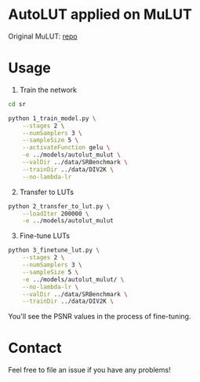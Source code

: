 # AutoLUT applied on MuLUT
Original MuLUT: [repo](https://github.com/ddlee-cn/MuLUT)

# Usage

1. Train the network
```sh
cd sr

python 1_train_model.py \
    --stages 2 \
    --numSamplers 3 \
    --sampleSize 5 \
    --activateFunction gelu \
    -e ../models/autolut_mulut \
    --valDir ../data/SRBenchmark \
    --trainDir ../data/DIV2K \
    --no-lambda-lr
```

2. Transfer to LUTs

```sh
python 2_transfer_to_lut.py \
    --loadIter 200000 \
    -e ../models/autolut_mulut
```

3. Fine-tune LUTs

```sh
python 3_finetune_lut.py \
    --stages 2 \
    --numSamplers 3 \
    --sampleSize 5 \
    -e ../models/autolut_mulut/ \
    --no-lambda-lr \
    --valDir ../data/SRBenchmark \
    --trainDir ../data/DIV2K \
```

You'll see the PSNR values in the process of fine-tuning.

# Contact
Feel free to file an issue if you have any problems!
